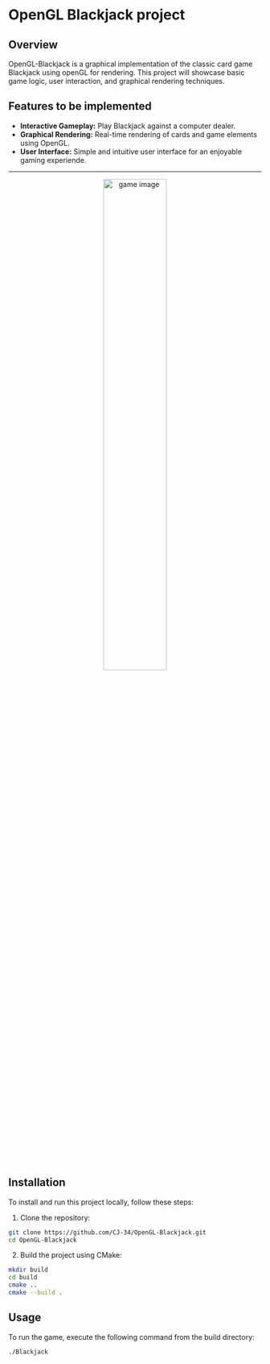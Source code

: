 # OpenGL Blackjack project

## Overview
OpenGL-Blackjack is a graphical implementation of the classic card game Blackjack using openGL for rendering. This project will showcase basic game logic, user interaction, and graphical rendering techniques.

## Features to be implemented
- **Interactive Gameplay:** Play Blackjack against a computer dealer.
- **Graphical Rendering:** Real-time rendering of cards and game elements using OpenGL.
- **User Interface:** Simple and intuitive user interface for an enjoyable gaming experiende.
***
<div align="center">
  <img width="50%" src="https://github.com/user-attachments/assets/39e759bc-3a7c-4484-b1a5-f671b6a9db34" title="game image">
</div>

## Installation
To install and run this project locally, follow these steps:
1. Clone the repository:
```bash
git clone https://github.com/CJ-34/OpenGL-Blackjack.git
cd OpenGL-Blackjack
```
   
2. Build the project using CMake:
```bash
mkdir build
cd build
cmake ..
cmake --build .
```

## Usage
To run the game, execute the following command from the build directory:
  ```bash
  ./Blackjack
  ```
